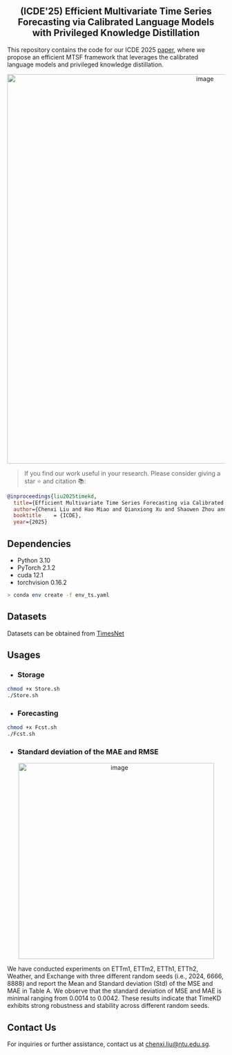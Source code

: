 <div align="center">
  <h2><b> (ICDE'25) Efficient Multivariate Time Series Forecasting via Calibrated Language Models with Privileged Knowledge Distillation </b></h2>
</div>

This repository contains the code for our ICDE 2025 [paper](https://www.arxiv.org/abs/2505.02138), where we propose an efficient MTSF framework that leverages the calibrated language models and privileged knowledge distillation.

<p align="center">
  <img width="900" alt="image" src="https://github.com/user-attachments/assets/c3ffa90c-604a-4ebf-bb90-cca573264c91" />
</p>

> If you find our work useful in your research. Please consider giving a star ⭐ and citation 📚:

```bibtex
@inproceedings{liu2025timekd,
  title={Efficient Multivariate Time Series Forecasting via Calibrated Language Models with Privileged Knowledge Distillation},
  author={Chenxi Liu and Hao Miao and Qianxiong Xu and Shaowen Zhou and Cheng Long and Yan Zhao and Ziyue Li and Rui Zhao},
  booktitle    = {ICDE},
  year={2025}
```

## Dependencies

* Python 3.10
* PyTorch 2.1.2
* cuda 12.1
* torchvision 0.16.2

```bash
> conda env create -f env_ts.yaml
```

## Datasets
Datasets can be obtained from [TimesNet](https://drive.google.com/drive/folders/13Cg1KYOlzM5C7K8gK8NfC-F3EYxkM3D2)

## Usages
* ### Storage 

```bash
chmod +x Store.sh
./Store.sh
```

* ### Forecasting
   
```bash
chmod +x Fcst.sh
./Fcst.sh
```

* ### Standard deviation of the MAE and RMSE
<p align="center">
  <img width="453" alt="image" src="https://github.com/user-attachments/assets/dd1110ab-3996-4a47-a727-7f33dbac2fd1" />
</p>

We have conducted experiments on ETTm1, ETTm2, ETTh1, ETTh2, Weather, and Exchange with three different random seeds (i.e., 2024, 6666, 8888) and report the Mean and Standard deviation (Std) of the MSE and MAE in Table A.
We observe that the standard deviation of MSE and MAE is minimal ranging from 0.0014 to 0.0042. These results indicate that TimeKD exhibits strong robustness and stability across different random seeds.

## Contact Us
For inquiries or further assistance, contact us at [chenxi.liu@ntu.edu.sg](mailto:chenxi.liu@ntu.edu.sg).
